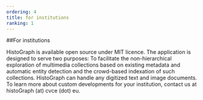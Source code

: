 ```yaml
---
ordering: 4
title: for institutions
ranking: 1
---
```

##For institutions

HistoGraph is available open source under MIT licence. The application is designed to serve two purposes: To facilitate the non-hierarchical exploration of multimedia collections based on existing metadata and automatic entity detection and the crowd-based indexation of such collections. 
HistoGraph can handle any digitized text and image documents. To learn more about custom developments for your institution, contact us at histoGraph (at) cvce (dot) eu.
